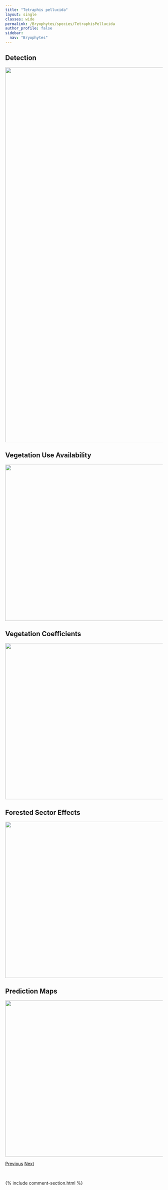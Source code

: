 ```yaml
---
title: "Tetraphis pellucida"
layout: single
classes: wide
permalink: /Bryophytes/species/TetraphisPellucida
author_profile: false
sidebar:
  nav: "Bryophytes"
---
```


<h2>Detection</h2>

<a href="https://drive.google.com/uc?export=view&id=1um2NzU-567i2x8lXVRNzXMXwXqNNb-Rb">
<img src="https://drive.google.com/uc?export=view&id=1um2NzU-567i2x8lXVRNzXMXwXqNNb-Rb" height = "1200" width = "800">
</a>


<h2>Vegetation Use Availability</h2>

<a href="https://drive.google.com/uc?export=view&id=190u9Y_stcBjba3HXl3xo_1jvJdlgA6d2">
<img src="https://drive.google.com/uc?export=view&id=190u9Y_stcBjba3HXl3xo_1jvJdlgA6d2" height = "500" width = "1000">
</a>


<h2>Vegetation Coefficients</h2>

<a href="https://drive.google.com/uc?export=view&id=1sPfi5cM1pBmRElyfjK7n3x6mPFST7_gB">
<img src="https://drive.google.com/uc?export=view&id=1sPfi5cM1pBmRElyfjK7n3x6mPFST7_gB" height = "500" width = "1000">
</a>


<h2>Forested Sector Effects</h2>

<a href="https://drive.google.com/uc?export=view&id=1KVy2e8fAhie32KIUI5_MjNwcd6hxhBeb">
<img src="https://drive.google.com/uc?export=view&id=1KVy2e8fAhie32KIUI5_MjNwcd6hxhBeb" height = "500" width = "1000">
</a>


<h2>Prediction Maps</h2>

<a href="https://drive.google.com/uc?export=view&id=1OTlOkPxTmFWszW2c1FZLYTiir-6ylnLf">
<img src="https://drive.google.com/uc?export=view&id=1OTlOkPxTmFWszW2c1FZLYTiir-6ylnLf" height = "500" width = "1000">
</a>


<a href="/DevelopmentWebsite/Bryophytes/species/AbietinellaAbietina" class="pagination--pager" title="Abietinella abietina">Previous</a> <a href="/DevelopmentWebsite/Bryophytes/species/TritomariaExsectiformis" class="pagination--pager" title="Tritomaria exsectiformis">Next</a>

<p>&nbsp;</p>

{% include comment-section.html %}
